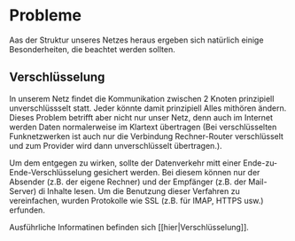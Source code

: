 # Probleme

Aas der Struktur unseres Netzes heraus ergeben sich natürlich einige Besonderheiten, die beachtet werden sollten.

## Verschlüsselung

In unserem Netz findet die Kommunikation zwischen 2 Knoten prinzipiell unverschlüssselt statt. Jeder könnte damit prinzipiell Alles mithören ändern.
Dieses Problem betrifft aber nicht nur unser Netz, denn auch im Internet werden Daten normalerweise im Klartext übertragen (Bei verschlüsselten Funknetzwerken ist auch nur die Verbindung Rechner-Router verschlüsselt und zum Provider wird dann unverschlüsselt übertragen.).

Um dem entgegen zu wirken, sollte der Datenverkehr mitt einer Ende-zu-Ende-Verschlüsselung gesichert werden. Bei diesem können nur der Absender (z.B. der eigene Rechner) und der Empfänger (z.B. der Mail-Server) di Inhalte lesen. Um die Benutzung dieser Verfahren zu vereinfachen, wurden Protokolle wie SSL (z.B. für IMAP, HTTPS usw.) erfunden.

Ausführliche Informatinen befinden sich [[hier|Verschlüsselung]].